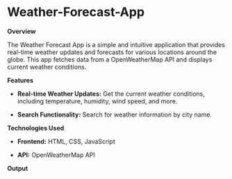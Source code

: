 # Weather-Forecast-App

**Overview**

The Weather Forecast App is a simple and intuitive application that provides real-time weather updates and forecasts for various locations around the globe. This app fetches data from a OpenWeatherMap API and displays current weather conditions.

**Features**

  * **Real-time Weather Updates:** Get the current weather conditions, including temperature, humidity, wind speed, and more.

  * **Search Functionality:** Search for weather information by city name.

**Technologies Used**

  * **Frontend:** HTML, CSS, JavaScript

  * **API:** OpenWeatherMap API

**Output**




